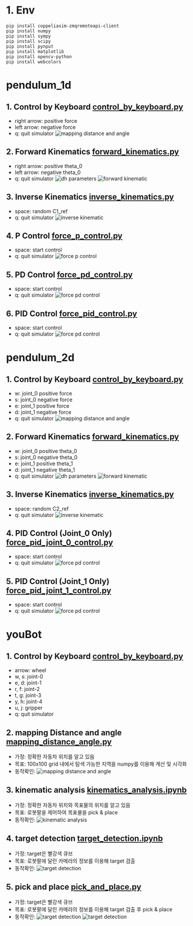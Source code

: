 # 1. Env
```
pip install coppeliasim-zmqremoteapi-client
pip install numpy
pip install sympy
pip install scipy
pip install pynput
pip install matplotlib
pip install opencv-python
pip install webcolors
```

# pendulum_1d

## 1. Control by Keyboard [control_by_keyboard.py](./pendulum_1d/control_by_keyboard.py)
- right arrow: positive force
- left arrow: negative force
- q: quit simulator
![mapping distance and angle](./images/pendulum_1d_control_by_keyboard.gif)

## 2. Forward Kinematics [forward_kinematics.py](./pendulum_1d/forward_kinematics.py)
- right arrow: positive theta_0
- left arrow: negative theta_0
- q: quit simulator
![dh parameters](./images/pendulum_1d_dh_parameters.png)
![forward kinematic](./images/pendulum_1d_forward_kinematics.gif)

## 3. Inverse Kinematics [inverse_kinematics.py](./pendulum_1d/inverse_kinematics.py)
- space: random C1_ref
- q: quit simulator
![inverse kinematic](./images/pendulum_1d_inverse_kinematics.gif)

## 4. P Control [force_p_control.py](./pendulum_1d/force_p_control.py)
- space: start control
- q: quit simulator
![force p control](./images/pendulum_1d_p_control.gif)

## 5. PD Control [force_pd_control.py](./pendulum_1d/force_pd_control.py)
- space: start control
- q: quit simulator
![force pd control](./images/pendulum_1d_pd_control.gif)

## 6. PID Control [force_pid_control.py](./pendulum_1d/force_pid_control.py)
- space: start control
- q: quit simulator
![force pd control](./images/pendulum_1d_pid_control.gif)

# pendulum_2d

## 1. Control by Keyboard [control_by_keyboard.py](./pendulum_2d/control_by_keyboard.py)
- w: joint_0 positive force
- s: joint_0 negative force
- e: joint_1 positive force
- d: joint_1 negative force
- q: quit simulator
![mapping distance and angle](./images/pendulum_2d_control_by_keyboard.gif)

## 2. Forward Kinematics [forward_kinematics.py](./pendulum_2d/forward_kinematics.py)
- w: joint_0 positive theta_0
- s: joint_0 negative theta_0
- e: joint_1 positive theta_1
- d: joint_1 negative theta_1
- q: quit simulator
![dh parameters](./images/pendulum_2d_dh_parameters.png)
![forward kinematic](./images/pendulum_2d_forward_kinematics.gif)

## 3. Inverse Kinematics [inverse_kinematics.py](./pendulum_2d/inverse_kinematics.py)
- space: random C2_ref
- q: quit simulator
![inverse kinematic](./images/pendulum_2d_inverse_kinematics.gif)

## 4. PID Control (Joint_0 Only) [force_pid_joint_0_control.py](./pendulum_2d/force_pid_joint_0_control.py)
- space: start control
- q: quit simulator
![force pd control](./images/pendulum_2d_joint_0_pid_control.gif)

## 5. PID Control (Joint_1 Only) [force_pid_joint_1_control.py](./pendulum_2d/force_pid_joint_1_control.py)
- space: start control
- q: quit simulator
![force pd control](./images/pendulum_2d_joint_1_pid_control.gif)

# youBot

## 1. Control by Keyboard [control_by_keyboard.py](./youBot/control_by_keyboard.py)
- arrow: wheel
- w, s: joint-0
- e, d: joint-1
- r, f: joint-2
- t, g: joint-3
- y, h: joint-4
- u, j: gripper
- q: quit simulator

## 2. mapping Distance and angle [mapping_distance_angle.py](./youBot/mapping_distance_angle.py)
- 가정: 정확한 자동차 위치를 알고 있음
- 목표: 100x100 grid 내에서 탐색 가능한 지역을 numpy를 이용해 계산 및 시각화
- 동작확인:
![mapping distance and angle](./images/youbot_mapping_distance_angle.gif)

## 3. kinematic analysis [kinematics_analysis.ipynb](./youBot/kinematics_analysis.ipynb)
- 가정: 정확한 자동차 위치와 목표물의 위치를 알고 있음
- 목표: 로봇팔을 제어하여 목표물을 pick & place
- 동작확인:
![kinematic analysis](./images/youbot_kinematics_analysis.gif)

## 4. target detection [target_detection.ipynb](./youBot/target_detection.ipynb)
- 가정: target은 빨강색 큐브
- 목표: 로봇팔에 달린 카메라의 정보를 이용해 target 검출
- 동작확인:
![target detection](./images/youbot_target_detection.gif)

## 5. pick and place [pick_and_place.py](./youBot/pick_and_place.py)
- 가정: target은 빨강색 큐브
- 목표: 로봇팔에 달린 카메라의 정보를 이용해 target 검출 후 pick & place
- 동작확인:
![target detection](./images/youbot_pick_and_place.gif)
![target detection](./images/youbot_find_pick_and_place.gif)
